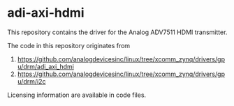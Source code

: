 # adi-axi-hdmi
This repository contains the driver for the Analog ADV7511 HDMI transmitter.

The code in this repository originates from

1) <https://github.com/analogdevicesinc/linux/tree/xcomm_zynq/drivers/gpu/drm/adi_axi_hdmi>
2) <https://github.com/analogdevicesinc/linux/tree/xcomm_zynq/drivers/gpu/drm/i2c>

Licensing information are available in code files.
